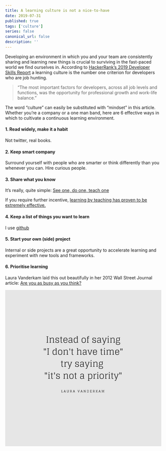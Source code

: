 ```yaml
---
title: A learning culture is not a nice-to-have
date: 2019-07-31
published: true
tags: ['culture']
series: false
canonical_url: false
description: ''
---
```


Developing an environment in which you and your team are consistently sharing and learning new things is crucial to surviving in the fast-paced world we find ourselves in. According to [HackerRank’s 2019 Developer Skills Report](http://hr.gs/frmlyn) a learning culture is the number one criterion for developers who are job hunting.

> “The most important factors for developers, across all job levels and functions, was the opportunity for professional growth and work-life balance.”

The word “culture” can easily be substituted with “mindset” in this article. Whether you’re a company or a one man band, here are 6 effective ways in which to cultivate a continuous learning environment.

#### 1. Read widely, make it a habit

Not twitter, real books.

#### 2. Keep smart company

Surround yourself with people who are smarter or think differently than you whenever you can. Hire curious people.

#### 3. Share what you know

It’s really, quite simple: [See one, do one, teach one](https://pjrvs.com/doone/)

If you require further incentive, [learning by teaching has proven to be extremely effective.](https://digest.bps.org.uk/2018/05/04/learning-by-teaching-others-is-extremely-effective-a-new-study-tested-a-key-reason-why/)

#### 4. Keep a list of things you want to learn

I use [github](https://github.com/tinavanschelt/lifelong-learning/)

#### 5. Start your own (side) project

Internal or side projects are a great opportunity to accelerate learning and experiment with new tools and frameworks.

#### 6. Prioritise learning

Laura Vanderkam laid this out beautifully in her 2012 Wall Street Journal article: [Are you as busy as you think?](https://lauravanderkam.com/2012/06/busy-think-2/)

![Laura Vanderkam Quote](./images/priority-laura-vanderkam.jpg)
